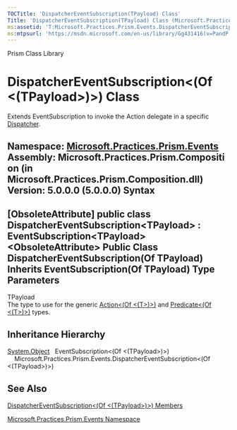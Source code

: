 ```yaml
---
TOCTitle: 'DispatcherEventSubscription(TPayload) Class'
Title: 'DispatcherEventSubscription(TPayload) Class (Microsoft.Practices.Prism.Events)'
ms:assetid: 'T:Microsoft.Practices.Prism.Events.DispatcherEventSubscription\`1'
ms:mtpsurl: 'https://msdn.microsoft.com/en-us/library/Gg431416(v=PandP.50)'
---
```


Prism Class Library

DispatcherEventSubscription&lt;(Of &lt;(TPayload&gt;)&gt;) Class
================================================================

Extends EventSubscription to invoke the Action delegate in a specific [Dispatcher](http://msdn2.microsoft.com/en-us/library/ms615907).

**Namespace:** [Microsoft.Practices.Prism.Events](https://msdn.microsoft.com/n:microsoft.practices.prism.events)
**Assembly:** Microsoft.Practices.Prism.Composition (in Microsoft.Practices.Prism.Composition.dll) Version: 5.0.0.0 (5.0.0.0)
Syntax
------

<span id="syntaxToggle"></span>[ObsoleteAttribute\] public class DispatcherEventSubscription&lt;TPayload&gt; : EventSubscription&lt;TPayload&gt; &lt;ObsoleteAttribute&gt; Public Class DispatcherEventSubscription(Of TPayload) Inherits EventSubscription(Of TPayload)
Type Parameters
---------------

<span id="templatesToggle"></span>
TPayload  
The type to use for the generic [Action&lt;(Of &lt;(T&gt;)&gt;)](http://msdn2.microsoft.com/en-us/library/018hxwa8) and [Predicate&lt;(Of &lt;(T&gt;)&gt;)](http://msdn2.microsoft.com/en-us/library/bfcke1bz) types.

Inheritance Hierarchy
---------------------

<span id="familyToggle"></span>[System.Object](http://msdn2.microsoft.com/en-us/library/e5kfa45b)
  EventSubscription&lt;(Of &lt;(TPayload&gt;)&gt;)
    Microsoft.Practices.Prism.Events.DispatcherEventSubscription&lt;(Of &lt;(TPayload&gt;)&gt;)

See Also
--------

<span id="seeAlsoToggle"></span>
[DispatcherEventSubscription&lt;(Of &lt;(TPayload&gt;)&gt;) Members](https://msdn.microsoft.com/allmembers.t:microsoft.practices.prism.events.dispatchereventsubscription%601)

[Microsoft.Practices.Prism.Events Namespace](https://msdn.microsoft.com/n:microsoft.practices.prism.events)
